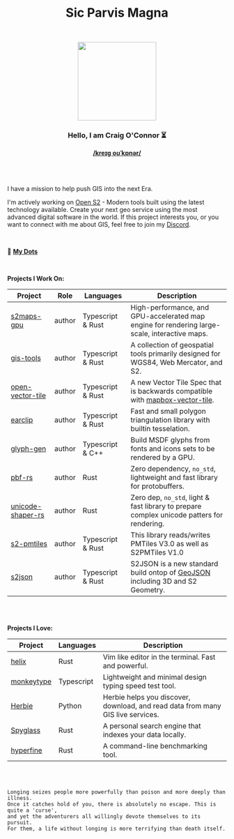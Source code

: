 <div align="center">
  <h1>Sic Parvis Magna</h1>
  </br>

  <img width="180px" src="https://github.com/CraigglesO/CraigglesO/assets/5249140/e101f98e-d8ea-4fd2-941a-a8d0360b5b5b"></img>

  <h3>
    <strong>Hello, I am Craig O'Connor ⏳</strong>
  </h3>
  <strong><a href="http://ipa-reader.xyz/?text=kre%C9%AA%C9%A1%20o%CA%8A%CB%88k%C9%92n%C9%99r">/kreɪɡ oʊˈkɒnər/</a></strong>
</div>

</br>
</br>
</br>

I have a mission to help push GIS into the next Era.

I'm actively working on [Open S2](https://github.com/Open-S2) - Modern tools built using the latest technology available. Create your next geo service using the most advanced digital software in the world. If this project interests you, or you want to connect with me about GIS, feel free to join my [Discord](https://discord.opens2.com).

</br>

💠 **[My Dots](https://github.com/CraigglesO/.config)**

</br>

**Projects I Work On:**

| Project                  | Role   | Languages         | Description                                                                                    |
| ------------------------ | ------ | ----------------- | ---------------------------------------------------------------------------------------------- |
| [s2maps-gpu]             | author | Typescript & Rust | High-performance, and GPU-accelerated map engine for rendering large-scale, interactive maps.  |
| [gis-tools]               | author | Typescript & Rust | A collection of geospatial tools primarily designed for WGS84, Web Mercator, and S2.           |
| [open-vector-tile]       | author | Typescript & Rust | A new Vector Tile Spec that is backwards compatible with [mapbox-vector-tile].                 |
| [earclip]                | author | Typescript & Rust | Fast and small polygon triangulation library with builtin tesselation.                         |
| [glyph-gen]              | author | Typescript & C++  | Build MSDF glyphs from fonts and icons sets to be rendered by a GPU.                           |
| [pbf-rs]                 | author | Rust              | Zero dependency, `no_std`, lightweight and fast library for protobuffers.                      |
| [unicode-shaper-rs]      | author | Rust              | Zero dep, `no_std`, light & fast library to prepare complex unicode patters for rendering.     |
| [s2-pmtiles]             | author | Typescript & Rust | This library reads/writes PMTiles V3.0 as well as S2PMTiles V1.0                               |
| [s2json]                 | author | Typescript & Rust | S2JSON is a new standard build ontop of [GeoJSON] including 3D and S2 Geometry.                |

</br>
</br>

**Projects I Love:**

| Project                  | Languages         | Description                                                                     |
| ------------------------ | ----------------- | ------------------------------------------------------------------------------- |
| [helix]                  | Rust              | Vim like editor in the terminal. Fast and powerful.                             |
| [monkeytype]             | Typescript        | Lightweight and minimal design typing speed test tool.                          |
| [Herbie]                 | Python            | Herbie helps you discover, download, and read data from many GIS live services. |
| [Spyglass]               | Rust              | A personal search engine that indexes your data locally.                        |
| [hyperfine]              | Rust              | A command-line benchmarking tool.                                               |

[s2maps-gpu]: https://github.com/Open-S2/s2maps-gpu
[gis-tools]: https://github.com/Open-S2/gis-tools
[open-vector-tile]: https://github.com/Open-S2/open-vector-tile
[earclip]: https://github.com/Open-S2/earclip
[glyph-gen]: https://github.com/Open-S2/glyph-gen
[pbf-rs]: https://github.com/Open-S2/pbf-rs
[unicode-shaper-rs]: https://github.com/Open-S2/unicode-shaper-rust
[s2-pmtiles]: https://github.com/Open-S2/s2-pmtiles
[mapbox-vector-tile]: https://github.com/mapbox/vector-tile-js
[s2json]: https://github.com/Open-S2/s2json

[helix]: https://github.com/helix-editor/helix
[monkeytype]: https://github.com/monkeytypegame/monkeytype
[Herbie]: https://github.com/blaylockbk/Herbie
[Spyglass]: https://github.com/spyglass-search/spyglass
[hyperfine]: https://github.com/sharkdp/hyperfine

[GeoJSON]: https://geojson.org/

</br>
</br>

```
Longing seizes people more powerfully than poison and more deeply than illness.
Once it catches hold of you, there is absolutely no escape. This is quite a 'curse',
and yet the adventurers all willingly devote themselves to its pursuit.
For them, a life without longing is more terrifying than death itself.
```
